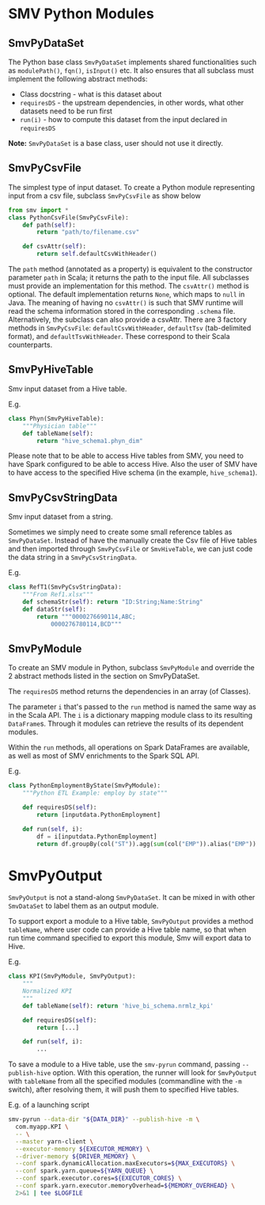 # SMV Python Modules

## SmvPyDataSet

The Python base class `SmvPyDataSet` implements shared functionalities such as `modulePath()`, `fqn()`, `isInput()` etc.  It also ensures that all subclass must implement the following abstract methods:
* Class docstring - what is this dataset about
* `requiresDS`  - the upstream dependencies, in other words, what other datasets need to be run first
* `run(i)`      - how to compute this dataset from the input declared in `requiresDS`

**Note:** `SmvPyDataSet` is a base class, user should not use it directly.

## SmvPyCsvFile

The simplest type of input dataset.  To create a Python module representing input from a csv file, subclass `SmvPyCsvFile` as show below
```python
from smv import *
class PythonCsvFile(SmvPyCsvFile):
    def path(self):
        return "path/to/filename.csv"

    def csvAttr(self):
        return self.defaultCsvWithHeader()
```
The `path` method (annotated as a property) is equivalent to the constructor parameter `path` in Scala; it returns the path to the input file.  All subclasses must provide an implementation for this method.  The `csvAttr()` method is optional.  The default implementation returns `None`, which maps to `null` in Java.  The meaning of having no `csvAttr()` is such that SMV runtime will read the schema information stored in the corresponding `.schema` file.  Alternatively, the subclass can also provide a csvAttr.  There are 3 factory methods in `SmvPyCsvFile`: `defaultCsvWithHeader`, `defaultTsv` (tab-delimited format), and `defaultTsvWithHeader`.  These correspond to their Scala counterparts.

## SmvPyHiveTable

Smv input dataset from a Hive table.

E.g.
```python
class Phyn(SmvPyHiveTable):
    """Physician table"""
    def tableName(self):
        return "hive_schema1.phyn_dim"
```

Please note that to be able to access Hive tables from SMV, you need to have Spark configured to be able to access Hive.
Also the user of SMV have to have access to the specified Hive schema (in the example, `hive_schema1`).

## SmvPyCsvStringData
Smv input dataset from a string.

Sometimes we simply need to create some small reference tables as `SmvPyDataSet`. Instead of have the manually create the
Csv file of Hive tables and then imported through `SmvPyCsvFile` or `SmvHiveTable`, we can just code the data string
in a `SmvPyCsvStringData`.

E.g.
```python
class RefT1(SmvPyCsvStringData):
    """From Ref1.xlsx"""
    def schemaStr(self): return "ID:String;Name:String"
    def dataStr(self):
        return """0000276690114,ABC;
            0000276780114,BCD"""
```

## SmvPyModule

To create an SMV module in Python, subclass `SmvPyModule` and override the 2 abstract methods listed in the section on SmvPyDataSet.

The `requiresDS` method returns the dependencies in an array (of Classes).

The parameter `i` that's passed to the `run` method is named the same way as in the Scala API. The `i` is a dictionary mapping module class to its resulting `DataFrame`s.  Through it modules can retrieve the results of its dependent modules.

Within the `run` methods, all operations on Spark DataFrames are available, as well as most of SMV enrichments to the Spark SQL API.

E.g.
```python
class PythonEmploymentByState(SmvPyModule):
    """Python ETL Example: employ by state"""

    def requiresDS(self):
        return [inputdata.PythonEmployment]

    def run(self, i):
        df = i[inputdata.PythonEmployment]
        return df.groupBy(col("ST")).agg(sum(col("EMP")).alias("EMP"))

```

# SmvPyOutput

`SmvPyOutput` is not a stand-along `SmvPyDataSet`. It can be mixed in with other `SmvDataSet` to label them as an
output module.

To support export a module to a Hive table, `SmvPyOutput` provides a method `tableName`, where user code can provide
a Hive table name, so that when run time command specified to export this module, Smv will export data to Hive.

E.g.
```python
class KPI(SmvPyModule, SmvPyOutput):
    """
    Normalized KPI
    """
    def tableName(self): return 'hive_bi_schema.nrmlz_kpi'

    def requiresDS(self):
        return [...]

    def run(self, i):
        ...
```

To save a module to a Hive table, use the `smv-pyrun` command, passing `--publish-hive` option.  With this
operation, the runner will look for `SmvPyOutput` with `tableName` from all the specified modules (commandline
  with the `-m` switch), after resolving them, it will push them to specified Hive tables.

E.g. of a launching script
```sh
smv-pyrun --data-dir "${DATA_DIR}" --publish-hive -m \
  com.myapp.KPI \
  -- \
  --master yarn-client \
  --executor-memory ${EXECUTOR_MEMORY} \
  --driver-memory ${DRIVER_MEMORY} \
  --conf spark.dynamicAllocation.maxExecutors=${MAX_EXECUTORS} \
  --conf spark.yarn.queue=${YARN_QUEUE} \
  --conf spark.executor.cores=${EXECUTOR_CORES} \
  --conf spark.yarn.executor.memoryOverhead=${MEMORY_OVERHEAD} \
  2>&1 | tee $LOGFILE
```
